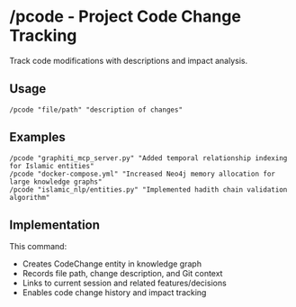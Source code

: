 # /pcode - Project Code Change Tracking

Track code modifications with descriptions and impact analysis.

## Usage
```
/pcode "file/path" "description of changes"
```

## Examples
```
/pcode "graphiti_mcp_server.py" "Added temporal relationship indexing for Islamic entities"
/pcode "docker-compose.yml" "Increased Neo4j memory allocation for large knowledge graphs"
/pcode "islamic_nlp/entities.py" "Implemented hadith chain validation algorithm"
```

## Implementation
This command:
- Creates CodeChange entity in knowledge graph
- Records file path, change description, and Git context
- Links to current session and related features/decisions
- Enables code change history and impact tracking